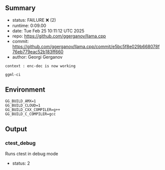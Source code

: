 ## Summary

- status:  FAILURE ❌ (2)
- runtime: 0:09.00
- date:    Tue Feb 25 10:11:12 UTC 2025
- repo:    https://github.com/ggerganov/llama.cpp
- commit:  https://github.com/ggerganov/llama.cpp/commit/e5bc5f8e029b668078f76eb779eac52b183ff660
- author:  Georgi Gerganov
```
context : enc-dec is now working

ggml-ci
```

## Environment

```
GG_BUILD_AMX=1
GG_BUILD_CLOUD=1
GG_BUILD_CXX_COMPILER=g++
GG_BUILD_C_COMPILER=gcc
```

## Output

### ctest_debug

Runs ctest in debug mode
- status: 2
```

```

